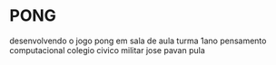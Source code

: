 # PONG
desenvolvendo o jogo pong em sala de aula turma 1ano pensamento computacional colegio civico militar jose pavan 
pula